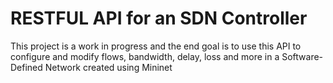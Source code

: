 # RESTFUL API for an SDN Controller

This project is a work in progress and the end goal is to use this API to configure and modify flows, bandwidth, delay, loss and more in a Software-Defined Network created using Mininet
